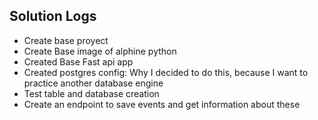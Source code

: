 ## Solution Logs

*   Create base proyect
*   Create Base image of alphine python
*   Created Base Fast api app
*   Created postgres config: Why I decided to do this, because I want to practice another database engine
*   Test table and database creation
*   Create an endpoint to save events and get information about these
